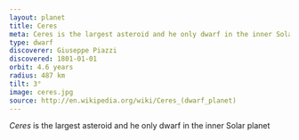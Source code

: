 ```yaml
---
layout: planet
title: Ceres
meta: Ceres is the largest asteroid and he only dwarf in the inner Solar planet
type: dwarf
discoverer: Giuseppe Piazzi
discovered: 1801-01-01
orbit: 4.6 years
radius: 487 km
tilt: 3°
image: ceres.jpg
source: http://en.wikipedia.org/wiki/Ceres_(dwarf_planet)
---
```


*Ceres* is the largest asteroid and he only dwarf in the inner Solar planet